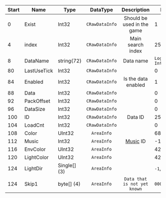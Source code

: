 |Start|Name|Type|DataType|Description|Example|
|---|---|---|:---:|:---:|---|
|0|Exist|Int32|`CRawDataInfo`|Should be used in the game|1|
|4|index|Int32|`CRawDataInfo`|Main search index|255|
|8|DataName|string(72)|`CRawDataInfo`|Data name|`Login Interface`|
|80|LastUseTick|Int32|`CRawDataInfo`||0|
|84|Enabled|Int32|`CRawDataInfo`|Is the data enabled|1|
|88|Data|Int32|`CRawDataInfo`||0|
|92|PackOffset|Int32|`CRawDataInfo`||0|
|96|DataSize|Int32|`CRawDataInfo`||0|
|100|ID|Int32|`CRawDataInfo`|Data ID|255|
|104|LoadCnt|Int32|`CRawDataInfo`||0|
|108|Color|UInt32|`AreaInfo`||680314|
|112|Music|Int32|`AreaInfo`|[Music](./musicinfo.md) ID|-1|
|116|EnvColor|UInt32|`AreaInfo`||4285699227|
|120|LightColor|UInt32|`AreaInfo`||4294967295|
|124|LightDir|Single[] (3)|`AreaInfo`||`-1`, `-1`, `-1`|
|124|Skip1|byte[] (4)|`AreaInfo`|`Data that is not yet known`|`00000000`|
